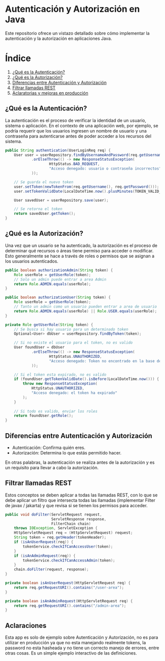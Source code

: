 # Autenticación y Autorización en Java

Este repositorio ofrece un vistazo detallado sobre cómo implementar la autenticación y la autorización en aplicaciones Java.

# Índice
1. [¿Qué es la Autenticación?](#qué-es-la-autenticación)
2. [¿Qué es la Autorización?](#qué-es-la-autorización)
3. [Diferencias entre Autenticación y Autorización](#diferencias-entre-autenticación-y-autorización)
3. [Filtrar llamadas REST](#filtrar-llamadas-rest)
4. [Aclaratorias y mejoras en producción](#Aclaraciones)

## ¿Qué es la Autenticación?

La autenticación es el proceso de verificar la identidad de un usuario, sistema o aplicación. En el contexto de una aplicación web, por ejemplo, se podría requerir que los usuarios ingresen un nombre de usuario y una contraseña para autenticarse antes de poder acceder a los recursos del sistema.

```java
public String authentication(UserLoginReq req) {
    User user = userRepository.findByUsernameAndPassword(req.getUsername(), req.getPassword())
            .orElseThrow(() -> new ResponseStatusException(
                    HttpStatus.BAD_REQUEST,
                    "Acceso denegado: usuario o contraseña incorrectos"
            ));

    // Se guarda el nuevo token
    user.setToken(newTokenFrom(req.getUsername(), req.getPassword()));
    user.setTokenValidDate(LocalDateTime.now().plusMinutes(TOKEN_VALID_MINUTES));

    User savedUser = userRepository.save(user);

    // Se retorna el token
    return savedUser.getToken();
}

```

## ¿Qué es la Autorización?

Una vez que un usuario se ha autenticado, la autorización es el proceso de determinar qué recursos o áreas tiene permiso para acceder o modificar. Esto generalmente se hace a través de roles o permisos que se asignan a los usuarios autenticados.

```java
public boolean authorizationAdmin(String token) {
    Role userRole = getUserRole(token);
    // Solo un admin puede entrar a area Admin
    return Role.ADMIN.equals(userRole);
}

public boolean authorizationUser(String token) {
    Role userRole = getUserRole(token);
    // Tanto un admin como un usuario pueden entrar a area de usuario
    return Role.ADMIN.equals(userRole) || Role.USER.equals(userRole);
}

private Role getUserRole(String token) {
    // Se busca si hay usuario para un determinado token
    Optional<User> dbUser = userRepository.findByToken(token);

    // Si no existe el usuario para el token, no es valido
    User foundUser = dbUser
            .orElseThrow(() -> new ResponseStatusException(
                    HttpStatus.UNAUTHORIZED,
                    "Acceso denegado: Token no encontrado en la base de datos"
            ));

    // Si el token esta expirado, no es valido
    if (foundUser.getTokenValidDate().isBefore(LocalDateTime.now())) {
        throw new ResponseStatusException(
            HttpStatus.UNAUTHORIZED,
            "Acceso denegado: el token ha expirado"
        );
    }
        
    // Si todo es valido, enviar los roles
    return foundUser.getRole();
}
```

## Diferencias entre Autenticación y Autorización

* Autenticación: Confirma quién eres.
* Autorización: Determina lo que estás permitido hacer.

En otras palabras, la autenticación se realiza antes de la autorización y es un requisito para llevar a cabo la autorización.

## Filtrar llamadas REST

Estos conceptos se deben aplicar a todas las llamadas REST, con lo que se debe aplicar un filtro que intersecta todas las llamadas (implementar Filter de javax / jakarta) y que revisa si se tienen los permisos para acceder.

```java
public void doFilter(ServletRequest request,
                     ServletResponse response,
                     FilterChain chain)
    throws IOException, ServletException {
    HttpServletRequest req = (HttpServletRequest) request;
    String token = req.getHeader(tokenHeader);
    if (isAnUserRequest(req)) {
        tokenService.checkIfCanAccessUser(token);
    }
    if (isAnAdminRequest(req)) {
        tokenService.checkIfCanAccessAdmin(token);
    }
    chain.doFilter(request, response);
}

private boolean isAnUserRequest(HttpServletRequest req) {
    return req.getRequestURI().contains("/user-area");
}

private boolean isAnAdminRequest(HttpServletRequest req) {
    return req.getRequestURI().contains("/admin-area");
}
```

## Aclaraciones

Esta app es solo de ejemplo sobre Autenticación y Autorización, no es para utilizar en producción ya que no esta manejando realmente tokens, la password no esta hasheada y no tiene un correcto manejo de errores, entre otras cosas. Es un simple ejemplo interactivo de las definiciones.
